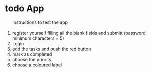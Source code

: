 <h1> todo App </h1>

<ol>Instructions to test the app
    <br>
    <br>
    <li> register yourself filling all the blank fields and submitt (password minimum characters = 5) </li>
    <li> Login </li>
    <li>add the tasks and push the red button</li>
    <li>mark as completed</li>
    <li>choose the priority</li>
    <li>choose a coloured label</li>
</ol>
    
    
    

